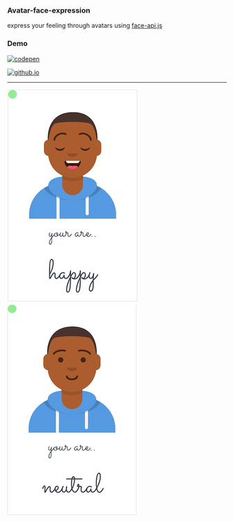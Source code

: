### Avatar-face-expression  

express your feeling through avatars using [face-api.js](https://github.com/justadudewhohacks/face-api.js?files=1)

### Demo  

[![codepen]('./img/info/codepen.png')](https://codepen.io/simhub/pen/RwbXzrj?editors=1000)

[![github.io]('./img/info/github.png')](https://simhub.github.io/avatar-face-expression/)

--------------    

![avatar smile](./img/info/smile.png) 
![avatar neutral](./img/info/neutral.png)  




